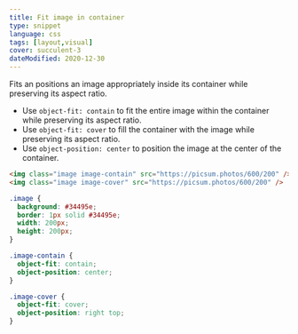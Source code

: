 ```yaml
---
title: Fit image in container
type: snippet
language: css
tags: [layout,visual]
cover: succulent-3
dateModified: 2020-12-30
---
```


Fits an positions an image appropriately inside its container while preserving its aspect ratio.

- Use `object-fit: contain` to fit the entire image within the container while preserving its aspect ratio.
- Use `object-fit: cover` to fill the container with the image while preserving its aspect ratio.
- Use `object-position: center` to position the image at the center of the container.

```html
<img class="image image-contain" src="https://picsum.photos/600/200" />
<img class="image image-cover" src="https://picsum.photos/600/200" />
```

```css
.image {
  background: #34495e;
  border: 1px solid #34495e;
  width: 200px;
  height: 200px;
}

.image-contain {
  object-fit: contain;
  object-position: center;
}

.image-cover {
  object-fit: cover;
  object-position: right top;
}
```
